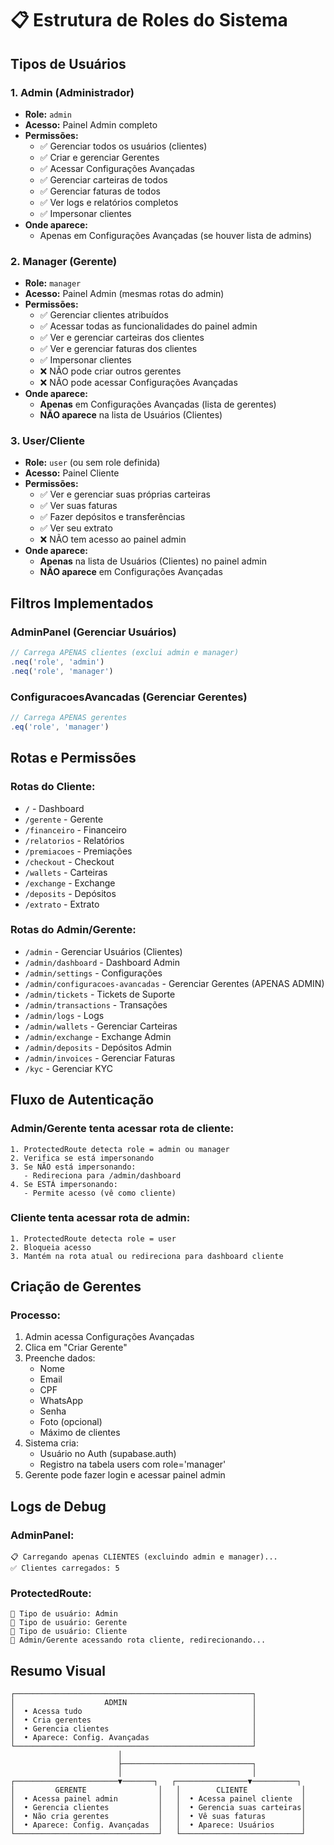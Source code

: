 # 📋 Estrutura de Roles do Sistema

## **Tipos de Usuários**

### **1. Admin (Administrador)**
- **Role:** `admin`
- **Acesso:** Painel Admin completo
- **Permissões:**
  - ✅ Gerenciar todos os usuários (clientes)
  - ✅ Criar e gerenciar Gerentes
  - ✅ Acessar Configurações Avançadas
  - ✅ Gerenciar carteiras de todos
  - ✅ Gerenciar faturas de todos
  - ✅ Ver logs e relatórios completos
  - ✅ Impersonar clientes
- **Onde aparece:**
  - Apenas em Configurações Avançadas (se houver lista de admins)

### **2. Manager (Gerente)**
- **Role:** `manager`
- **Acesso:** Painel Admin (mesmas rotas do admin)
- **Permissões:**
  - ✅ Gerenciar clientes atribuídos
  - ✅ Acessar todas as funcionalidades do painel admin
  - ✅ Ver e gerenciar carteiras dos clientes
  - ✅ Ver e gerenciar faturas dos clientes
  - ✅ Impersonar clientes
  - ❌ NÃO pode criar outros gerentes
  - ❌ NÃO pode acessar Configurações Avançadas
- **Onde aparece:**
  - **Apenas** em Configurações Avançadas (lista de gerentes)
  - **NÃO aparece** na lista de Usuários (Clientes)

### **3. User/Cliente**
- **Role:** `user` (ou sem role definida)
- **Acesso:** Painel Cliente
- **Permissões:**
  - ✅ Ver e gerenciar suas próprias carteiras
  - ✅ Ver suas faturas
  - ✅ Fazer depósitos e transferências
  - ✅ Ver seu extrato
  - ❌ NÃO tem acesso ao painel admin
- **Onde aparece:**
  - **Apenas** na lista de Usuários (Clientes) no painel admin
  - **NÃO aparece** em Configurações Avançadas

## **Filtros Implementados**

### **AdminPanel (Gerenciar Usuários)**
```typescript
// Carrega APENAS clientes (exclui admin e manager)
.neq('role', 'admin')
.neq('role', 'manager')
```

### **ConfiguracoesAvancadas (Gerenciar Gerentes)**
```typescript
// Carrega APENAS gerentes
.eq('role', 'manager')
```

## **Rotas e Permissões**

### **Rotas do Cliente:**
- `/` - Dashboard
- `/gerente` - Gerente
- `/financeiro` - Financeiro
- `/relatorios` - Relatórios
- `/premiacoes` - Premiações
- `/checkout` - Checkout
- `/wallets` - Carteiras
- `/exchange` - Exchange
- `/deposits` - Depósitos
- `/extrato` - Extrato

### **Rotas do Admin/Gerente:**
- `/admin` - Gerenciar Usuários (Clientes)
- `/admin/dashboard` - Dashboard Admin
- `/admin/settings` - Configurações
- `/admin/configuracoes-avancadas` - Gerenciar Gerentes (APENAS ADMIN)
- `/admin/tickets` - Tickets de Suporte
- `/admin/transactions` - Transações
- `/admin/logs` - Logs
- `/admin/wallets` - Gerenciar Carteiras
- `/admin/exchange` - Exchange Admin
- `/admin/deposits` - Depósitos Admin
- `/admin/invoices` - Gerenciar Faturas
- `/kyc` - Gerenciar KYC

## **Fluxo de Autenticação**

### **Admin/Gerente tenta acessar rota de cliente:**
```
1. ProtectedRoute detecta role = admin ou manager
2. Verifica se está impersonando
3. Se NÃO está impersonando:
   - Redireciona para /admin/dashboard
4. Se ESTÁ impersonando:
   - Permite acesso (vê como cliente)
```

### **Cliente tenta acessar rota de admin:**
```
1. ProtectedRoute detecta role = user
2. Bloqueia acesso
3. Mantém na rota atual ou redireciona para dashboard cliente
```

## **Criação de Gerentes**

### **Processo:**
1. Admin acessa Configurações Avançadas
2. Clica em "Criar Gerente"
3. Preenche dados:
   - Nome
   - Email
   - CPF
   - WhatsApp
   - Senha
   - Foto (opcional)
   - Máximo de clientes
4. Sistema cria:
   - Usuário no Auth (supabase.auth)
   - Registro na tabela users com role='manager'
5. Gerente pode fazer login e acessar painel admin

## **Logs de Debug**

### **AdminPanel:**
```
📋 Carregando apenas CLIENTES (excluindo admin e manager)...
✅ Clientes carregados: 5
```

### **ProtectedRoute:**
```
👤 Tipo de usuário: Admin
👤 Tipo de usuário: Gerente
👤 Tipo de usuário: Cliente
🔀 Admin/Gerente acessando rota cliente, redirecionando...
```

## **Resumo Visual**

```
┌─────────────────────────────────────────────────────┐
│                    ADMIN                            │
│  • Acessa tudo                                      │
│  • Cria gerentes                                    │
│  • Gerencia clientes                                │
│  • Aparece: Config. Avançadas                       │
└─────────────────────────────────────────────────────┘
                        │
                        ├─────────────────────────────┐
                        │                             │
┌───────────────────────▼───────┐   ┌────────────────▼──────────┐
│         GERENTE                │   │        CLIENTE            │
│  • Acessa painel admin         │   │  • Acessa painel cliente  │
│  • Gerencia clientes           │   │  • Gerencia suas carteiras│
│  • Não cria gerentes           │   │  • Vê suas faturas        │
│  • Aparece: Config. Avançadas  │   │  • Aparece: Usuários      │
└────────────────────────────────┘   └───────────────────────────┘
```
